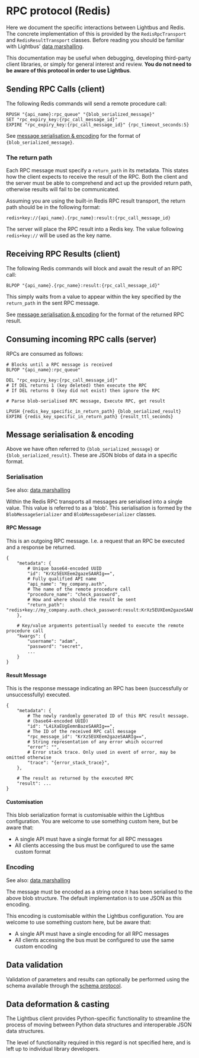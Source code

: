 # RPC protocol (Redis)

Here we document the specific interactions between Lightbus and Redis. 
The concrete implementation of this is provided by the `RedisRpcTransport` and 
`RedisResultTransport` classes. Before reading you should be familiar with Lightbus' [data marshalling].

This documentation may be useful when debugging, developing third-party client libraries, 
or simply for general interest and review. **You do not need to be aware of this 
protocol in order to use Lightbus**.

## Sending RPC Calls (client)

The following Redis commands will send a remote procedure call:

    RPUSH "{api_name}:rpc_queue" "{blob_serialized_message}"
    SET "rpc_expiry_key:{rpc_call_message_id}"
    EXPIRE "rpc_expiry_key:{rpc_call_message_id}" {rpc_timeout_seconds:5}

See [message serialisation & encoding](#message-serialisation-encoding) for the format of 
`{blob_serialized_message}`.

### The return path

Each RPC message must specify a `return_path` in its metadata. This states how the client 
expects to receive the result of the RPC. Both the client and the server must be able to 
comprehend and act up the provided return path, otherwise results will fail to be communicated.

Assuming you are using the built-in Redis RPC result transport, the return path 
should be in the following format:

    redis+key://{api_name}.{rpc_name}:result:{rpc_call_message_id} 

The server will place the RPC result into a Redis key. The value following 
`redis+key://` will be used as the key name.

## Receiving RPC Results (client)

The following Redis commands will block and await the result of an RPC call:

    BLPOP "{api_name}.{rpc_name}:result:{rpc_call_message_id}"

This simply waits from a value to appear within the key specified by the `return_path`
in the sent RPC message.

See [message serialisation & encoding](#message-serialisation-encoding) for the format of 
the returned RPC result.

## Consuming incoming RPC calls (server)

RPCs are consumed as follows:

    # Blocks until a RPC message is received
    BLPOP "{api_name}:rpc_queue"
    
    DEL "rpc_expiry_key:{rpc_call_message_id}"
    # If DEL returns 1 (key deleted) then execute the RPC
    # If DEL returns 0 (key did not exist) then ignore the RPC
    
    # Parse blob-serialised RPC message, Execute RPC, get result
    
    LPUSH {redis_key_specific_in_return_path} {blob_serialized_result}
    EXPIRE {redis_key_specific_in_return_path} {result_ttl_seconds}

## Message serialisation & encoding

Above we have often referred to `{blob_serialized_message}` 
or `{blob_serialized_result}`. These are JSON blobs of data 
in a specific format.

### Serialisation

See also: [data marshalling]

Within the Redis RPC transports all messages are serialised into a single 
value. This value is referred to as a 'blob'. This serialisation is 
formed by the `BlobMessageSerializer` and `BlobMessageDeserializer` classes.

#### RPC Message

This is an outgoing RPC message. I.e. a request that an RPC be executed and a response be
returned.

```python3
{
    "metadata": {
        # Unique base64-encoded UUID
        "id": "KrXz5EUXEem2gazeSAARIg==",
        # Fully qualified API name
        "api_name": "my_company.auth",
        # The name of the remote procedure call
        "procedure_name": "check_password",
        # How and where should the result be sent
        "return_path": "redis+key://my_company.auth.check_password:result:KrXz5EUXEem2gazeSAARIg==",
    },
    
    # Key/value arguments potentiually needed to execute the remote procedure call
    "kwargs": {
        "username": "adam",
        "password": "secret",
        ...
    }
}
```

#### Result Message

This is the response message indicating an RPC has been 
(successfully or unsuccessfully) executed.

```python3
{
    "metadata": {
        # The newly randomly generated ID of this RPC result message.
        # (base64-encoded UUID)
        "id": "L4iXaEUgEemnBazeSAARIg==",
        # The ID of the received RPC call message
        "rpc_message_id": "KrXz5EUXEem2gazeSAARIg==",
        # String representation of any error which occurred
        "error": "",
        # Error stack trace. Only used in event of error, may be omitted otherwise
        "trace": "{error_stack_trace}",
    },
    
    # The result as returned by the executed RPC
    "result": ...
}
```

#### Customisation

This blob serialization format is customisable within the Lightbus configuration. 
You are welcome to use something custom here, but be aware that:

* A single API must have a single format for all RPC messages
* All clients accessing the bus must be configured to use the same custom format

### Encoding  

See also: [data marshalling]

The message must be encoded as a string once it has been serialised to 
the above blob structure. The default implementation is to use JSON 
as this encoding.

This encoding is customisable within the Lightbus configuration. You are welcome to use 
something custom here, but be aware that:

* A single API must have a single encoding for all RPC messages
* All clients accessing the bus must be configured to use the same custom encoding

## Data validation

Validation of parameters and results can optionally be performed using the schema 
available through the [schema protocol].

## Data deformation & casting

The Lightbus client provides Python-specific functionality to streamline the 
process of moving between Python data structures and interoperable JSON data 
structures.

The level of functionality required in this regard is not specified here, and 
is left up to individual library developers.

[data marshalling]: /explanation/marshalling.md
[schema protocol]: /reference/schema-protocol.md
